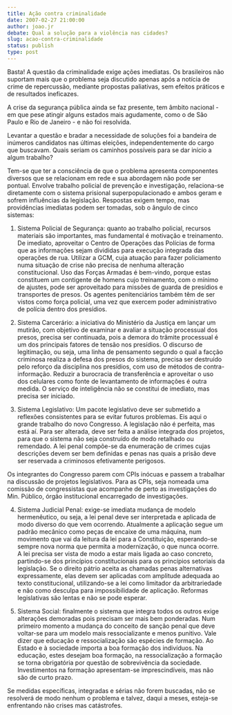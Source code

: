 ```yaml
---
title: Ação contra criminalidade
date: 2007-02-27 21:00:00
author: joao.jr
debate: Qual a solução para a violência nas cidades?
slug: acao-contra-criminalidade
status: publish 
type: post
---
```


Basta! A questão da criminalidade exige ações imediatas. Os brasileiros não suportam mais que o problema seja discutido apenas após a notícia de crime de repercussão, mediante propostas paliativas, sem efeitos práticos e de resultados ineficazes.  

  

A crise da segurança pública ainda se faz presente, tem âmbito nacional - em que pese atingir alguns estados mais agudamente, como o de São Paulo e Rio de Janeiro - e não foi resolvida.  

  

Levantar a questão e bradar a necessidade de soluções foi a bandeira de inúmeros candidatos nas últimas eleições, independentemente do cargo que buscavam. Quais seriam os caminhos possíveis para se dar início a algum trabalho?  

  

Tem-se que ter a consciência de que o problema apresenta componentes diversos que se relacionam em rede e sua abordagem não pode ser pontual. Envolve trabalho policial de prevenção e investigação, relaciona-se diretamente com o sistema prisional superpopulacionado e ambos geram e sofrem influências da legislação. Respostas exigem tempo, mas providências imediatas podem ser tomadas, sob o ângulo de cinco sistemas:  

  

1) Sistema Policial de Segurança: quanto ao trabalho policial, recursos materiais são importantes, mas fundamental é motivação e treinamento. De imediato, aproveitar o Centro de Operações das Polícias de forma que as informações sejam divididas para execução integrada das operações de rua. Utilizar a GCM, cuja atuação para fazer policiamento numa situação de crise não precisa de nenhuma alteração constitucional. Uso das Forças Armadas é bem-vindo, porque estas constituem um contigente de homens cujo treinamento, com o mínimo de ajustes, pode ser aproveitado para missões de guarda de presídios e transportes de presos. Os agentes penitenciários também têm de ser vistos como força policial, uma vez que exercem poder administrativo de polícia dentro dos presídios.  

  

2) Sistema Carcerário: a iniciativa do Ministério da Justiça em lançar um mutirão, com objetivo de examinar e avaliar a situação processual dos presos, precisa ser continuada, pois a demora do trâmite processual é um dos principais fatores de tensão nos presídios. O discurso de legitimação, ou seja, uma linha de pensamento segundo o qual a facção criminosa realiza a defesa dos presos do sistema, precisa ser destruído pelo reforço da disciplina nos presídios, com uso de métodos de contra-informação. Reduzir a burocracia de transferência e aproveitar o uso dos celulares como fonte de levantamento de informações é outra medida. O serviço de inteligência não se constitui de imediato, mas precisa ser iniciado.  

  

3) Sistema Legislativo: Um pacote legislativo deve ser submetido a reflexões consistentes para se evitar futuros problemas. Eis aqui o grande trabalho do novo Congresso. A legislação não é perfeita, mas está aí. Para ser alterada, deve ser feita a análise integrada dos projetos, para que o sistema não seja construído de modo retalhado ou remendado. A lei penal compõe-se da enumeração de crimes cujas descrições devem ser bem definidas e penas nas quais a prisão deve ser reservada a criminosos efetivamente perigosos.  

Os integrantes do Congresso parem com CPIs inócuas e passem a trabalhar na discussão de projetos legislativos. Para as CPIs, seja nomeada uma comissão de congressistas que acompanhe de perto as investigações do Min. Público, órgão institucional encarregado de investigações.  

  

4) Sistema Judicial Penal: exige-se imediata mudança de modelo hermenêutico, ou seja, a lei penal deve ser interpretada e aplicada de modo diverso do que vem ocorrendo. Atualmente a aplicação segue um padrão mecânico como peças de encaixe de uma máquina, num movimento que vai da leitura da lei para a Constituição, esperando-se sempre nova norma que permita a modernização, o que nunca ocorre. A lei precisa ser vista de modo a estar mais ligada ao caso concreto, partindo-se dos princípios constitucionais para os princípios setoriais da legislação. Se o direito pátrio aceita as chamadas penas alternativas expressamente, elas devem ser aplicadas com amplitude adequada ao texto constitucional, utilizando-se a lei como limitador da arbitrariedade e não como desculpa para impossibilidade de aplicação. Reformas legislativas são lentas e não se pode esperar.  

  

5) Sistema Social: finalmente o sistema que integra todos os outros exige alterações demoradas pois precisam ser mais bem ponderadas. Num primeiro momento a mudança do conceito de sanção penal que deve voltar-se para um modelo mais ressocializante e menos punitivo. Vale dizer que educação e ressocialização são espécies de formação. Ao Estado e à sociedade importa a boa formação dos indivíduos. Na educação, estes desejam boa formação, na ressocialização a formação se torna obrigatória por questão de sobrevivência da sociedade. Investimentos na formação apresentam-se imprescindíveis, mas não são de curto prazo.  

  

Se medidas específicas, integradas e sérias não forem buscadas, não se resolverá de modo nenhum o problema e talvez, daqui a meses, esteja-se enfrentando não crises mas catástrofes.
